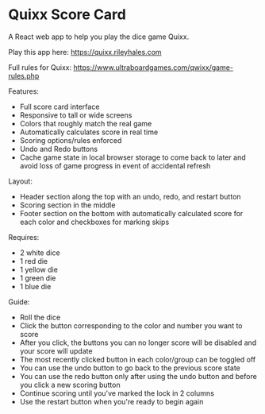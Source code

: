 # Quixx Score Card
A React web app to help you play the dice game Quixx.

Play this app here: https://quixx.rileyhales.com

Full rules for Quixx: https://www.ultraboardgames.com/qwixx/game-rules.php

Features:
- Full score card interface
- Responsive to tall or wide screens
- Colors that roughly match the real game
- Automatically calculates score in real time
- Scoring options/rules enforced  
- Undo and Redo buttons
- Cache game state in local browser storage to come back to later and avoid loss of game progress in event of accidental refresh

Layout:
- Header section along the top with an undo, redo, and restart button
- Scoring section in the middle
- Footer section on the bottom with automatically calculated score for each color and checkboxes for marking skips

Requires:
- 2 white dice
- 1 red die
- 1 yellow die
- 1 green die
- 1 blue die

Guide:
- Roll the dice
- Click the button corresponding to the color and number you want to score
- After you click, the buttons you can no longer score will be disabled and your score will update
- The most recently clicked button in each color/group can be toggled off
- You can use the undo button to go back to the previous score state
- You can use the redo button only after using the undo button and before you click a new scoring button
- Continue scoring until you've marked the lock in 2 columns
- Use the restart button when you're ready to begin again
